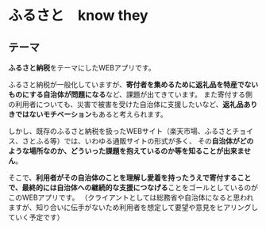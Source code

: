 # ふるさと　know they

## テーマ
**ふるさと納税**をテーマにしたWEBアプリです。

ふるさと納税が一般化していますが、**寄付者を集めるために返礼品を特産でないものにする自治体が問題になる**など、課題が出てきています。
また寄付する側の利用者についても、災害で被害を受けた自治体に支援したいなど、**返礼品ありきではないモチベーション**もあると考えられます。

しかし、既存のふるさと納税を扱ったWEBサイト（楽天市場、ふるさとチョイス、さとふる等）では、いわゆる通販サイトの形式が多く、
その**自治体がどのような場所なのか、どういった課題を抱えているのか等を知ることが出来ません**。

そこで、**利用者がその自治体のことを理解し愛着を持ったうえで寄付することで、最終的には自治体への継続的な支援につなげる**ことをゴールとしているのがこのWEBアプリです。
（クライアントとしては総務省や自治体になると思われますが、知り合いに伝手がないため利用者を想定して要望や意見をヒアリングしていく予定です）
